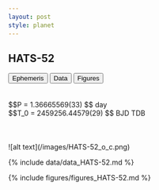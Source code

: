 ```yaml
---
layout: post
style: planet
---
```

<script src="../js/planets.js"></script>

## HATS-52

<!-- Tab links -->
<div class="tab">
<button class="tablinks" onclick="openCity(event, 'Ephemeris')">Ephemeris</button>
<button class="tablinks" onclick="openCity(event, 'Data')">Data</button>
<button class="tablinks" onclick="openCity(event, 'Figures')">Figures</button>
</div>

<!-- Tab content -->
<div id="Ephemeris" class="tabcontent" markdown="1">
<br/><br/>
$$P = 1.36665569(33) $$ day <br/>
$$T_0 = 2459256.44579(29) $$ BJD TDB
<br/><br/>
<br/><br/>
![alt text](/images/HATS-52_o_c.png)
</div>


<div id="Data" class="tabcontent" markdown="1">

{% include data/data_HATS-52.md %}

</div>

<div id="Figures" class="tabcontent" markdown="1">
{% include figures/figures_HATS-52.md %}
</div>


<script src="../js/tabs.js"></script>


